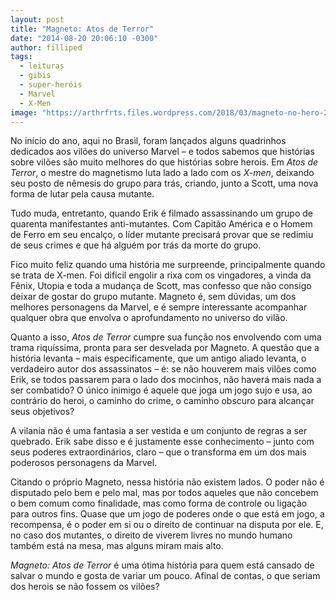 ```yaml
---
layout: post
title: "Magneto: Atos de Terror"
date: "2014-08-20 20:06:10 -0300"
author: filliped
tags:
  - leituras
  - gibis
  - super-heróis
  - Marvel
  - X-Men
image: "https://arthrfrts.files.wordpress.com/2018/03/magneto-no-hero-2_zps8cde934e-672x372.jpg"
---
```

No início do ano, aqui no Brasil, foram lançados alguns quadrinhos dedicados aos vilões do universo Marvel – e todos sabemos que histórias sobre vilões são muito melhores do que histórias sobre herois. Em _Atos de Terror_, o mestre do magnetismo luta lado a lado com os _X-men_, deixando seu posto de nêmesis do grupo para trás, criando, junto a Scott, uma nova forma de lutar pela causa mutante.

Tudo muda, entretanto, quando Erik é filmado assassinando um grupo de quarenta manifestantes anti-mutantes. Com Capitão América e o Homem de Ferro em seu encalço, o líder mutante precisará provar que se redimiu de seus crimes e que há alguém por trás da morte do grupo.

Fico muito feliz quando uma história me surpreende, principalmente quando se trata de X-men. Foi difícil engolir a rixa com os vingadores, a vinda da Fênix, Utopia e toda a mudança de Scott, mas confesso que não consigo deixar de gostar do grupo mutante. Magneto é, sem dúvidas, um dos melhores personagens da Marvel, e é sempre interessante acompanhar qualquer obra que envolva o aprofundamento no universo do vilão.

Quanto a isso, _Atos de Terror_ cumpre sua função nos envolvendo com uma trama riquíssima, pronta para ser desvelada por Magneto. A questão que a história levanta – mais especificamente, que um antigo aliado levanta, o verdadeiro autor dos assassinatos – é: se não houverem mais vilões como Erik, se todos passarem para o lado dos mocinhos, não haverá mais nada a ser combatido? O único inimigo é aquele que joga um jogo sujo e usa, ao contrário do heroi, o caminho do crime, o caminho obscuro para alcançar seus objetivos?

A vilania não é uma fantasia a ser vestida e um conjunto de regras a ser quebrado. Erik sabe disso e é justamente esse conhecimento – junto com seus poderes extraordinários, claro – que o transforma em um dos mais poderosos personagens da Marvel.

Citando o próprio Magneto, nessa história não existem lados. O poder não é disputado pelo bem e pelo mal, mas por todos aqueles que não concebem o bem comum como finalidade, mas como forma de controle ou ligação para outros fins. Quase que um jogo de poderes onde o que está em jogo, a recompensa, é o poder em si ou o direito de continuar na disputa por ele. E, no caso dos mutantes, o direito de viverem livres no mundo humano também está na mesa, mas alguns miram mais alto.

_Magneto: Atos de Terror_ é uma ótima história para quem está cansado de salvar o mundo e gosta de variar um pouco. Afinal de contas, o que seriam dos herois se não fossem os vilões?
